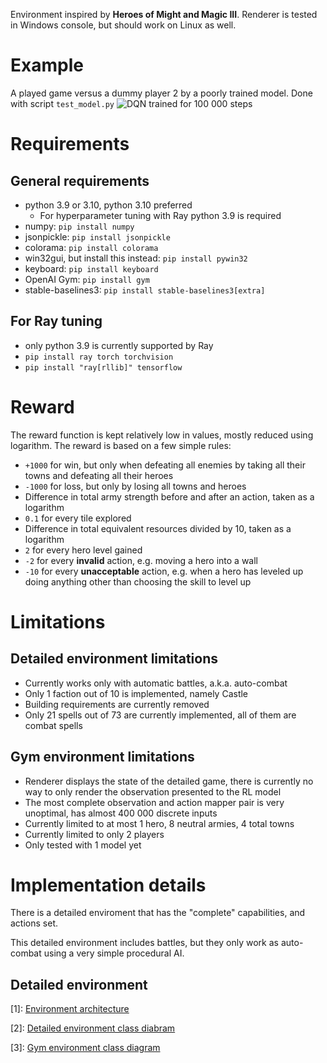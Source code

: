Environment inspired by **Heroes of Might and Magic III**.
Renderer is tested in Windows console, but should work on Linux as well.

# Example
A played game versus a dummy player 2 by a poorly trained model. Done with script `test_model.py`
![DQN trained for 100 000 steps](./examples/HOMMTextAnimation%202022-06-27%2022.53.46.gif)

# Requirements

## General requirements

* python 3.9 or 3.10, python 3.10 preferred
  * For hyperparameter tuning with Ray python 3.9 is required 
* numpy: `pip install numpy`
* jsonpickle: `pip install jsonpickle`
* colorama: `pip install colorama`
* win32gui, but install this instead: `pip install pywin32`
* keyboard: `pip install keyboard`
* OpenAI Gym: `pip install gym`
* stable-baselines3: `pip install stable-baselines3[extra]`

## For Ray tuning

* only python 3.9 is currently supported by Ray
* `pip install ray torch torchvision`
* `pip install "ray[rllib]" tensorflow`

# Reward

The reward function is kept relatively low in values, mostly reduced using logarithm. The reward is based on a few simple rules:
* `+1000` for win, but only when defeating all enemies by taking all their towns and defeating all their heroes
* `-1000` for loss, but only by losing all towns and heroes
* Difference in total army strength before and after an action, taken as a logarithm
* `0.1` for every tile explored
* Difference in total equivalent resources divided by 10, taken as a logarithm
* `2` for every hero level gained
* `-2` for every **invalid** action, e.g. moving a hero into a wall
* `-10` for every **unacceptable** action, e.g. when a hero has leveled up doing anything other than choosing the skill to level up

# Limitations

## Detailed environment limitations
* Currently works only with automatic battles, a.k.a. auto-combat
* Only 1 faction out of 10 is implemented, namely Castle
* Building requirements are currently removed
* Only 21 spells out of 73 are currently implemented, all of them are combat spells

## Gym environment limitations
* Renderer displays the state of the detailed game, there is currently no way to only render the observation presented to the RL model
* The most complete observation and action mapper pair is very unoptimal, has almost 400 000 discrete inputs
* Currently limited to at most 1 hero, 8 neutral armies, 4 total towns
* Currently limited to only 2 players
* Only tested with 1 model yet


# Implementation details
There is a detailed enviroment that has the "complete" capabilities, and actions set.

This detailed environment includes battles, but they only work as auto-combat using a very simple procedural AI.

## Detailed environment


[1]: [Environment architecture](https://drive.google.com/file/d/1858e7LHRXBo5cOBhIVx9gKQdIzGW49DG/view)

[2]: [Detailed environment class diabram](https://drive.google.com/file/d/1ltE9sgVXWXbtds0qoD0A--rqmbHA-zBA/view?usp=sharing)

[3]: [Gym environment class diagram](https://drive.google.com/file/d/11vOTt2CSG8C8B-b4XSZKUGTW8aH6p6p-/view?usp=sharing)
